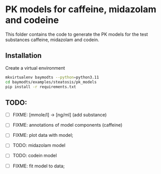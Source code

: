 # PK models for caffeine, midazolam and codeine
This folder contains the code to generate the PK models for the test substances caffeine, midazolam and codein.

## Installation
Create a virtual environment

```bash
mkvirtualenv baymodts --python=python3.11
cd baymodts/examples/steatosis/pk_models
pip install -r requirements.txt
```

## TODO:
- [ ] FIXME: [mmole/l] -> [ng/ml] (add substance)
- [ ] FIXME: annotations of model components (caffeine)
- [ ] FIXME: plot data with model;
- [ ] TODO: midazolam model
- [ ] TODO: codein model

- [ ] FIXME: fit model to data;